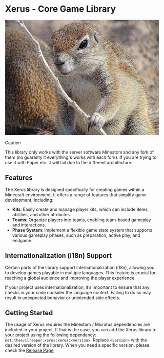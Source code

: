 # Xerus - Core Game Library

![Xerus](.github/assets/xerus.jpg)

> [!CAUTION]
>
> This library only works with the server software Minestom
> and any fork of them (no guaranty it everything's works with each fork).
> If you are trying to use it with Paper etc. it will fail due to the different architecture.

## Features

The Xerus library is designed specifically for creating games within a Minecraft environment. It offers a range of
features that simplify game development, including:

- **Kits**: Easily create and manage player kits, which can include items, abilities, and other attributes.
- **Teams**: Organize players into teams, enabling team-based gameplay and interactions.
- **Phase System**: Implement a flexible game state system that supports various gameplay phases, such as preparation,
  active play, and endgame.

## Internationalization (i18n) Support

Certain parts of the library support internationalization (i18n), allowing you to develop games playable in multiple
languages. This feature is crucial for reaching a global audience and improving the player experience.

If your project uses internationalization, it’s important to ensure that any checks in your code consider the language
context. Failing to do so may result in unexpected behavior or unintended side effects.

## Getting Started

The usage of Xerus requires the Minestom / Microtus dependencies are included in your project.
If that is the case, you can add the Xerus library to your project using the following dependency:
`net.theevilreaper.xerus:xerus:<version>`.
Replace `<version>` with the desired version of the library.
When you need a specific version, please check
the [Release Page](https://gitlab.onelitefeather.dev/dungeon/libs/xerus/-/releases)